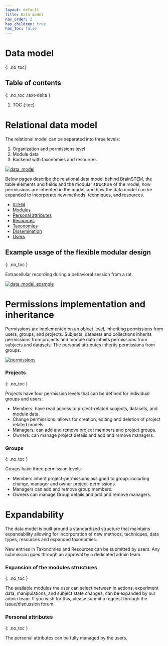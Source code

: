 ```yaml
---
layout: default
title: Data model
nav_order: 2
has_children: true
has_toc: false
---
```

# Data model
{: .no_toc}

## Table of contents
{: .no_toc .text-delta }

1. TOC
{:toc}

# Relational data model
The relational model can be separated into three levels:
1. Organization and permissions level
2. Module data
3. Backend with taxonomies and resources.

[![data_model](https://support.brainstem.org/assets/images/data_model.png)](https://support.brainstem.org/brainstem_support/assets/images/data_model.png)

Below pages describe the relational data model behind BrainSTEM, the table elements and fields and the modular structure of the model, how permissions are inherited in the model, and how the data model can be expanded to incorporate new methods, techniques, and resources.

- [STEM](/datamodel/stem/)
- [Modules](/datamodel/modules/)
- [Personal attributes](/datamodel/personal_attributes/)
- [Resources](/datamodel/resources/)
- [Taxonomies](/datamodel/taxonomies/)
- [Dissemination](/datamodel/dissemination/)
- [Users](/datamodel/users/)

## Example usage of the flexible modular design
{: .no_toc }

Extracellular recording during a behavioral session from a rat. 

[![data_model_example](https://support.brainstem.org/assets/images/data_model_example.png)](https://support.brainstem.org/brainstem_support/assets/images/data_model_example.png)

# Permissions implementation and inheritance
Permissions are implemented on an object level, inheriting permissions from users, groups, and projects. Subjects, datasets and collections inherits permissions from projects and module data inheits permissions from subjects and datasets. The personal attributes inherits permissions from groups.

[![permissions](https://support.brainstem.org/assets/images/permissions.png)](https://support.brainstem.org/assets/images/permissions.png)

### Projects
{: .no_toc }

Projects have four permission levels that can be defined for individual groups and users:
- Members: have read access to project-related subjects, datasets, and module data.
- Change permissions: allows for creation, editing and deletion of project related models.
- Managers: can add and remove project members and project groups.
- Owners: can manage project details and add and remove managers.

### Groups
{: .no_toc }

Groups have three permission levels:  
- Members inherit project-permissions assigned to group: including change, manager and owner project-permissions.
- Managers can add and remove group members.
- Owners can manage Group details and add and remove managers.

# Expandability
The data model is built around a standardized structure that maintains expandability allowing for incorporation of new methods, techniques, data types, resources and expanded taxonomies.

New entries in Taxonomies and Resources can be submitted by users. Any submission goes through an approval by a dedicated admin team.

### Expansion of the modules structures
{: .no_toc }

The available modules the user can select between in actions, experiment data, manipulations, and subject state changes, can be expanded by our admin team. If you wish for this, please submit a request through the issue/discussion forum. 

### Personal attributes
{: .no_toc }

The personal attributes can be fully managed by the users.
